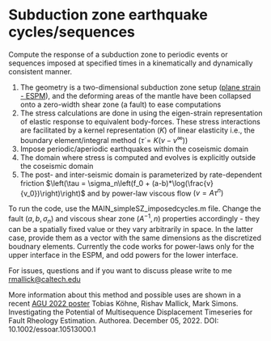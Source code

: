 # Subduction zone earthquake cycles/sequences
 
Compute the response of a subduction zone to periodic events or sequences imposed at specified times in a kinematically and dynamically consistent manner.

1. The geometry is a two-dimensional subduction zone setup ([plane strain - ESPM](https://agupubs.onlinelibrary.wiley.com/doi/full/10.1029/2009JB006611)), and the deforming areas of the mantle have been collapsed onto a zero-width shear zone (a fault) to ease computations
2. The stress calculations are done in using the eigen-strain representation of elastic response to equivalent body-forces. These stress interactions are facilitated by a kernel representation $(K)$ of linear elasticity i.e., the boundary element/integral method $\left(\dot{\tau} = K(v - v^{\infty})\right)$
3. Impose periodic/aperiodic earthquakes within the coseismic domain 
4. The domain where stress is computed and evolves is explicitly outside the coseismic domain 
5. The post- and inter-seismic domain is parameterized by rate-dependent friction $\left(\tau = \sigma_n\left(f_0 + (a-b)*\log(\frac{v}{v_0})\right)\right)$ and by power-law viscous flow $\left(v = A\tau^n\right)$ 

To run the code, use the MAIN_simpleSZ_imposedcycles.m file. Change the fault $(a,b,\sigma_n)$ and viscous shear zone $(A^{-1},n)$ properties accordingly - they can be a spatially fixed value or they vary arbitrarily in space. In the latter case, provide them as a vector with the same dimensions as the discretized boudnary elements. Currently the code works for power-laws only for the upper interface in the ESPM, and odd powers for the lower interface. 

For issues, questions and if you want to discuss please write to me rmallick@caltech.edu

More information about this method and possible uses are shown in a recent [AGU 2022 poster](https://www.authorea.com/doi/full/10.1002/essoar.10513000.1) Tobias Köhne, Rishav Mallick, Mark Simons. Investigating the Potential of Multisequence Displacement Timeseries for Fault Rheology Estimation. Authorea. December 05, 2022.
DOI: 10.1002/essoar.10513000.1
